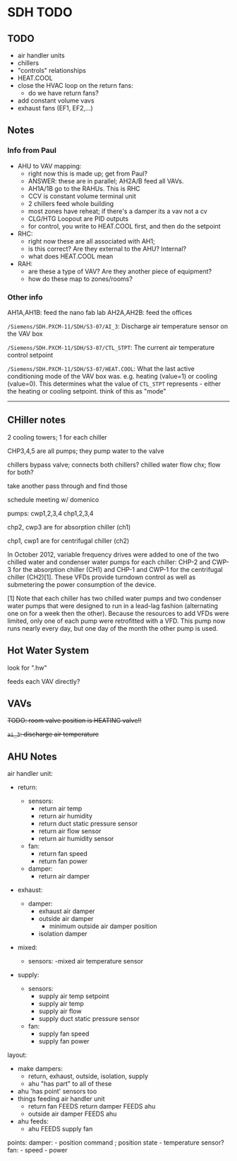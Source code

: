 # SDH TODO

## TODO

- air handler units
- chillers
- "controls" relationships
- HEAT.COOL
- close the HVAC loop on the return fans:
    - do we have return fans?
- add constant volume vavs
- exhaust fans (EF1, EF2,...)

## Notes

### Info from Paul

- AHU to VAV mapping:
    - right now this is made up; get from Paul?
    - ANSWER: these are in parallel; AH2A/B feed all VAVs.
    - AH1A/1B go to the RAHUs. This is RHC
    - CCV is constant volume terminal unit
    - 2 chillers feed whole building
    - most zones have reheat; if there's a damper its a vav not a cv
    - CLG/HTG Loopout are PID outputs
    - for control, you write to HEAT.COOL first, and then do the setpoint
- RHC:
    - right now these are all associated with AH1;
    - is this correct? Are they external to the AHU? Internal?
    - what does HEAT.COOL mean
- RAH:
    - are these a type of VAV? Are they another piece of equipment?
    - how do these map to zones/rooms?

### Other info

AH1A,AH1B: feed the nano fab lab
AH2A,AH2B: feed the offices

`/Siemens/SDH.PXCM-11/SDH/S3-07/AI_3`: 
Discharge air temperature sensor on the VAV box 

`/Siemens/SDH.PXCM-11/SDH/S3-07/CTL_STPT`:
The current air temperature control setpoint

`/Siemens/SDH.PXCM-11/SDH/S3-07/HEAT.COOL`: 
What the last active conditioning mode of the VAV box was. e.g. heating (value=1)  or cooling (value=0). This determines what the value of `CTL_STPT` represents - either the heating or cooling setpoint. 
think of this as "mode"

---

## CHiller notes

2 cooling towers; 1 for each chiller

CHP3,4,5 are all pumps; they pump water to the valve

chillers bypass valve; connects both chillers?
chilled water flow chx; flow for both?

take another pass through and find those

schedule meeting w/ domenico

pumps:
cwp1,2,3,4
chp1,2,3,4

chp2, cwp3 are for absorption chiller (ch1)

chp1, cwp1 are for centrifugal chiller (ch2)

In October 2012, variable frequency drives were added to one of the two chilled water and condenser water pumps for each chiller: CHP-2 and CWP-3 for the absorption chiller (CH1) and CHP-1 and CWP-1 for the centrifugal chiller (CH2)[1]. These VFDs provide turndown control as well as submetering the power consumption of the device.


[1] Note that each chiller has two chilled water pumps and two condenser water pumps that were designed to run in a lead-lag fashion (alternating one on for a week then the other). Because the resources to add VFDs were limited, only one of each pump were retrofitted with a VFD. This pump now runs nearly every day, but one day of the month the other pump is used.


## Hot Water System

look for "\.hw" 

feeds each VAV directly?

## VAVs

~~TODO: room valve position is HEATING valve!!~~

~~`ai_3`: discharge air temperature~~

## AHU Notes

air handler unit:
- return:
    - sensors:
        - return air temp
        - return air humidity
        - return duct static pressure sensor
        - return air flow sensor
        - return air humidity sensor
    - fan:
        - return fan speed
        - return fan power
    - damper:
        - return air damper

- exhaust:
    - damper:
        - exhaust air damper
        - outside air damper
            - minimum outside air damper position
        - isolation damper

- mixed:
    - sensors:
        -mixed air temperature sensor

- supply:
    - sensors:
        - supply air temp setpoint
        - supply air temp
        - supply air flow
        - supply duct static pressure sensor
    - fan:
        - supply fan speed
        - supply fan power


layout:
- make dampers:
    - return, exhaust, outside, isolation, supply
    - ahu "has part" to all of these
- ahu 'has point' sensors too
- things feeding air handler unit
    - return fan FEEDS return damper FEEDS ahu
    - outside air damper FEEDS ahu
- ahu feeds:
    - ahu FEEDS supply fan

points:
    damper:
        - position command ; position state
        - temperature sensor?
    fan:
        - speed
        - power
